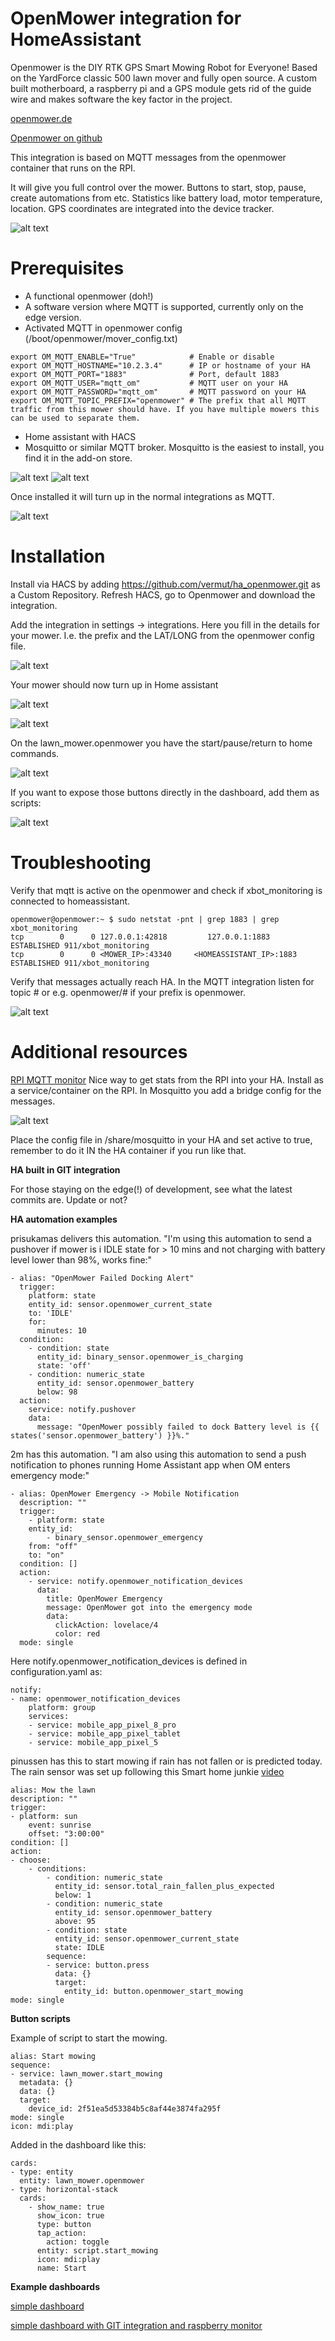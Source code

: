 OpenMower integration for HomeAssistant
===

Openmower is the DIY RTK GPS Smart Mowing Robot for Everyone! Based on the YardForce classic 500 lawn mover and fully open source. A custom built motherboard, a raspberry pi and a GPS module gets rid of the guide wire and makes software the key factor in the project.

[openmower.de](https://openmower.de/)

[Openmower on github](https://github.com/ClemensElflein/OpenMower)

This integration is based on MQTT messages from the openmower container that runs on the RPI. 

It will give you full control over the mower. Buttons to start, stop, pause, create automations from etc. Statistics like battery load, motor temperature, location. GPS coordinates are integrated into the device tracker.

![alt text](docs/image.png)

Prerequisites
===
* A functional openmower (doh!)
* A software version where MQTT is supported, currently only on the edge version.
* Activated MQTT in openmower config (/boot/openmower/mover_config.txt)
```
export OM_MQTT_ENABLE="True"            # Enable or disable
export OM_MQTT_HOSTNAME="10.2.3.4"      # IP or hostname of your HA
export OM_MQTT_PORT="1883"              # Port, default 1883
export OM_MQTT_USER="mqtt_om"           # MQTT user on your HA
export OM_MQTT_PASSWORD="mqtt_om"       # MQTT password on your HA
export OM_MQTT_TOPIC_PREFIX="openmower" # The prefix that all MQTT traffic from this mower should have. If you have multiple mowers this can be used to separate them.
```
* Home assistant with HACS
* Mosquitto or similar MQTT broker. Mosquitto is the easiest to install, you find it in the add-on store. 

![alt text](docs/image-8.png)
![alt text](docs/image-2.png)

Once installed it will turn up in the normal integrations as MQTT.

![alt text](docs/image-3.png)


Installation
===

Install via HACS by adding https://github.com/vermut/ha_openmower.git as a Custom Repository. Refresh HACS, go to Openmower and download the integration.

Add the integration in settings -> integrations. Here you fill in the details for your mower. I.e. the prefix and the LAT/LONG from the openmower config file.

![alt text](docs/image-1.png)

Your mower should now turn up in Home assistant

![alt text](docs/image-4.png)

![alt text](docs/image-5.png)

On the lawn_mower.openmower you have the start/pause/return to home commands.

![alt text](docs/image-9.png)

If you want to expose those buttons directly in the dashboard, add them as scripts:

![alt text](docs/image-10.png)

Troubleshooting
===
Verify that mqtt is active on the openmower and check if xbot_monitoring is connected to homeassistant.
```
openmower@openmower:~ $ sudo netstat -pnt | grep 1883 | grep xbot_monitoring
tcp        0      0 127.0.0.1:42818         127.0.0.1:1883          ESTABLISHED 911/xbot_monitoring
tcp        0      0 <MOWER_IP>:43340     <HOMEASSISTANT_IP>:1883      ESTABLISHED 911/xbot_monitoring
```
Verify that messages actually reach HA. In the MQTT integration listen for topic # or e.g. openmower/# if your prefix is openmower.

![alt text](docs/image-6.png)


Additional resources
===

[RPI MQTT monitor](https://github.com/2m/rpi-mqtt-monitor-docker)
Nice way to get stats from the RPI into your HA. Install as a service/container on the RPI. In Mosquitto you add a bridge config for the messages.

![alt text](docs/image-7.png)

Place the config file in /share/mosquitto in your HA and set active to true, remember to do it IN the HA container if you run like that.

**HA built in GIT integration**

For those staying on the edge(!) of development, see what the latest commits are. Update or not?

**HA automation examples**

prisukamas delivers this automation. "I'm using this automation to send a pushover if mower is i IDLE state for > 10 mins and not charging with battery level lower than 98%, works fine:"


    - alias: "OpenMower Failed Docking Alert"
      trigger:
        platform: state
        entity_id: sensor.openmower_current_state
        to: 'IDLE'
        for:
          minutes: 10
      condition:
        - condition: state
          entity_id: binary_sensor.openmower_is_charging
          state: 'off'
        - condition: numeric_state
          entity_id: sensor.openmower_battery
          below: 98
      action:
        service: notify.pushover
        data:
          message: "OpenMower possibly failed to dock Battery level is {{ states('sensor.openmower_battery') }}%."

2m has this automation. "I am also using this automation to send a push notification to phones running Home Assistant app when OM enters emergency mode:"

    - alias: OpenMower Emergency -> Mobile Notification
      description: ""
      trigger:
        - platform: state
        entity_id:
            - binary_sensor.openmower_emergency
        from: "off"
        to: "on"
      condition: []
      action:
        - service: notify.openmower_notification_devices
          data:
            title: OpenMower Emergency
            message: OpenMower got into the emergency mode
            data:
              clickAction: lovelace/4
              color: red
      mode: single

Here notify.openmower_notification_devices is defined in configuration.yaml as:

    notify:
    - name: openmower_notification_devices
        platform: group
        services:
        - service: mobile_app_pixel_8_pro
        - service: mobile_app_pixel_tablet
        - service: mobile_app_pixel_5

pinussen has this to start mowing if rain has not fallen or is predicted today. The rain sensor was set up following this Smart home junkie [video](https://www.youtube.com/watch?v=e8mlJBce3uQ)

    alias: Mow the lawn
    description: ""
    trigger:
    - platform: sun
        event: sunrise
        offset: "3:00:00"
    condition: []
    action:
    - choose:
        - conditions:
            - condition: numeric_state
              entity_id: sensor.total_rain_fallen_plus_expected
              below: 1
            - condition: numeric_state
              entity_id: sensor.openmower_battery
              above: 95
            - condition: state
              entity_id: sensor.openmower_current_state
              state: IDLE
            sequence:
            - service: button.press
              data: {}
              target:
                entity_id: button.openmower_start_mowing
    mode: single


**Button scripts**

Example of script to start the mowing. 

    alias: Start mowing
    sequence:
    - service: lawn_mower.start_mowing
      metadata: {}
      data: {}
      target:
        device_id: 2f51ea5d53384b5c8af44e3874fa295f
    mode: single
    icon: mdi:play

Added in the dashboard like this:

    cards:
    - type: entity
      entity: lawn_mower.openmower
    - type: horizontal-stack
      cards:
        - show_name: true
          show_icon: true
          type: button
          tap_action:
            action: toggle
          entity: script.start_mowing
          icon: mdi:play
          name: Start

**Example dashboards**

[simple dashboard](docs/dashboard.yml)

[simple dashboard with GIT integration and raspberry monitor](docs/dashboard-with-git-n-rpistats.yml)
